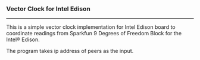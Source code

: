 ### Vector Clock for Intel Edison
***
This is a simple vector clock implementation for Intel Edison board to coordinate readings from Sparkfun 9 Degrees of Freedom Block for the Intel® Edison.


The program takes ip address of peers as the input.
